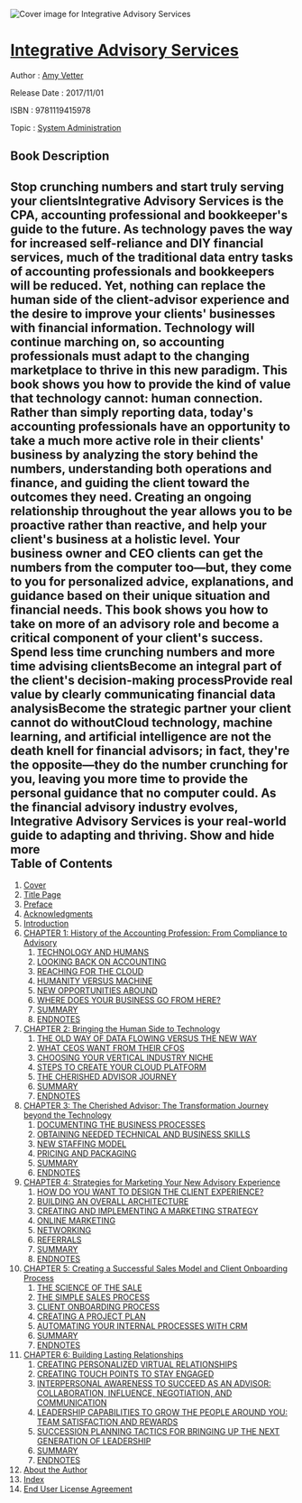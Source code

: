 ![Cover image for Integrative Advisory Services](https://imgdetail.ebookreading.net/cover/cover/system_admin/EB9781119415978.jpg)

[Integrative Advisory Services](https://ebookreading.net/view/book/Integrative+Advisory+Services-EB9781119415978_1.html "Integrative Advisory Services")
====================================================================================================================

Author : [Amy Vetter](https://ebookreading.net/search/author/Amy+Vetter)

Release Date : 2017/11/01

ISBN : 9781119415978

Topic : [System Administration](https://ebookreading.net/search/category/system-administration)

Book Description
-----------------

 Stop crunching numbers and start truly serving your clientsIntegrative Advisory Services is the CPA, accounting professional and bookkeeper's guide to the future. As technology paves the way for increased self-reliance and DIY financial services, much of the traditional data entry tasks of accounting professionals and bookkeepers will be reduced. Yet, nothing can replace the human side of the client-advisor experience and the desire to improve your clients' businesses with financial information. Technology will continue marching on, so accounting professionals must adapt to the changing marketplace to thrive in this new paradigm. This book shows you how to provide the kind of value that technology cannot: human connection. Rather than simply reporting data, today's accounting professionals have an opportunity to take a much more active role in their clients' business by analyzing the story behind the numbers, understanding both operations and finance, and guiding the client toward the outcomes they need. Creating an ongoing relationship throughout the year allows you to be proactive rather than reactive, and help your client's business at a holistic level. 
Your business owner and CEO clients can get the numbers from the computer too—but, they come to you for personalized advice, explanations, and guidance based on their unique situation and financial needs. This book shows you how to take on more of an advisory role and become a critical component of your client's success. 
Spend less time crunching numbers and more time advising clientsBecome an integral part of the client's decision-making processProvide real value by clearly communicating financial data analysisBecome the strategic partner your client cannot do withoutCloud technology, machine learning, and artificial intelligence are not the death knell for financial advisors; in fact, they're the opposite—they do the number crunching for you, leaving you more time to provide the personal guidance that no computer could. As the financial advisory industry evolves, Integrative Advisory Services is your real-world guide to adapting and thriving.
        Show and hide more                
Table of Contents
-----------------

1. [Cover](https://ebookreading.net/view/book/Integrative+Advisory+Services-EB9781119415978_1.html)
1. [Title Page](https://ebookreading.net/view/book/Integrative+Advisory+Services-EB9781119415978_3.html)
1. [Preface](https://ebookreading.net/view/book/Integrative+Advisory+Services-EB9781119415978_5.html)
1. [Acknowledgments](https://ebookreading.net/view/book/Integrative+Advisory+Services-EB9781119415978_6.html)
1. [Introduction](https://ebookreading.net/view/book/Integrative+Advisory+Services-EB9781119415978_7.html)
1. [CHAPTER 1: History of the Accounting Profession: From Compliance to Advisory](https://ebookreading.net/view/book/Integrative+Advisory+Services-EB9781119415978_8.html)
    1. [TECHNOLOGY AND HUMANS](https://ebookreading.net/view/book/Integrative+Advisory+Services-EB9781119415978_8.html#head-2-1)
    1. [LOOKING BACK ON ACCOUNTING](https://ebookreading.net/view/book/Integrative+Advisory+Services-EB9781119415978_8.html#head-2-2)
    1. [REACHING FOR THE CLOUD](https://ebookreading.net/view/book/Integrative+Advisory+Services-EB9781119415978_8.html#head-2-3)
    1. [HUMANITY VERSUS MACHINE](https://ebookreading.net/view/book/Integrative+Advisory+Services-EB9781119415978_8.html#head-2-4)
    1. [NEW OPPORTUNITIES ABOUND](https://ebookreading.net/view/book/Integrative+Advisory+Services-EB9781119415978_8.html#head-2-5)
    1. [WHERE DOES YOUR BUSINESS GO FROM HERE?](https://ebookreading.net/view/book/Integrative+Advisory+Services-EB9781119415978_8.html#head-2-6)
    1. [SUMMARY](https://ebookreading.net/view/book/Integrative+Advisory+Services-EB9781119415978_8.html#head-2-7)
    1. [ENDNOTES](https://ebookreading.net/view/book/Integrative+Advisory+Services-EB9781119415978_8.html#head-2-8)
1. [CHAPTER 2: Bringing the Human Side to Technology](https://ebookreading.net/view/book/Integrative+Advisory+Services-EB9781119415978_9.html)
    1. [THE OLD WAY OF DATA FLOWING VERSUS THE NEW WAY](https://ebookreading.net/view/book/Integrative+Advisory+Services-EB9781119415978_9.html#head-2-9)
    1. [WHAT CEOS WANT FROM THEIR CFOS](https://ebookreading.net/view/book/Integrative+Advisory+Services-EB9781119415978_9.html#head-2-10)
    1. [CHOOSING YOUR VERTICAL INDUSTRY NICHE](https://ebookreading.net/view/book/Integrative+Advisory+Services-EB9781119415978_9.html#head-2-11)
    1. [STEPS TO CREATE YOUR CLOUD PLATFORM](https://ebookreading.net/view/book/Integrative+Advisory+Services-EB9781119415978_9.html#head-2-26)
    1. [THE CHERISHED ADVISOR JOURNEY](https://ebookreading.net/view/book/Integrative+Advisory+Services-EB9781119415978_9.html#head-2-27)
    1. [SUMMARY](https://ebookreading.net/view/book/Integrative+Advisory+Services-EB9781119415978_9.html#head-2-34)
    1. [ENDNOTES](https://ebookreading.net/view/book/Integrative+Advisory+Services-EB9781119415978_9.html#head-2-35)
1. [CHAPTER 3: The Cherished Advisor: The Transformation Journey beyond the Technology](https://ebookreading.net/view/book/Integrative+Advisory+Services-EB9781119415978_10.html)
    1. [DOCUMENTING THE BUSINESS PROCESSES](https://ebookreading.net/view/book/Integrative+Advisory+Services-EB9781119415978_10.html#head-2-36)
    1. [OBTAINING NEEDED TECHNICAL AND BUSINESS SKILLS](https://ebookreading.net/view/book/Integrative+Advisory+Services-EB9781119415978_10.html#head-2-44)
    1. [NEW STAFFING MODEL](https://ebookreading.net/view/book/Integrative+Advisory+Services-EB9781119415978_10.html#head-2-53)
    1. [PRICING AND PACKAGING](https://ebookreading.net/view/book/Integrative+Advisory+Services-EB9781119415978_10.html#head-2-54)
    1. [SUMMARY](https://ebookreading.net/view/book/Integrative+Advisory+Services-EB9781119415978_10.html#head-2-55)
    1. [ENDNOTES](https://ebookreading.net/view/book/Integrative+Advisory+Services-EB9781119415978_10.html#head-2-56)
1. [CHAPTER 4: Strategies for Marketing Your New Advisory Experience](https://ebookreading.net/view/book/Integrative+Advisory+Services-EB9781119415978_11.html)
    1. [HOW DO YOU WANT TO DESIGN THE CLIENT EXPERIENCE?](https://ebookreading.net/view/book/Integrative+Advisory+Services-EB9781119415978_11.html#head-2-57)
    1. [BUILDING AN OVERALL ARCHITECTURE](https://ebookreading.net/view/book/Integrative+Advisory+Services-EB9781119415978_11.html#head-2-58)
    1. [CREATING AND IMPLEMENTING A MARKETING STRATEGY](https://ebookreading.net/view/book/Integrative+Advisory+Services-EB9781119415978_11.html#head-2-64)
    1. [ONLINE MARKETING](https://ebookreading.net/view/book/Integrative+Advisory+Services-EB9781119415978_11.html#head-2-65)
    1. [NETWORKING](https://ebookreading.net/view/book/Integrative+Advisory+Services-EB9781119415978_11.html#head-2-66)
    1. [REFERRALS](https://ebookreading.net/view/book/Integrative+Advisory+Services-EB9781119415978_11.html#head-2-67)
    1. [SUMMARY](https://ebookreading.net/view/book/Integrative+Advisory+Services-EB9781119415978_11.html#head-2-68)
    1. [ENDNOTES](https://ebookreading.net/view/book/Integrative+Advisory+Services-EB9781119415978_11.html#head-2-69)
1. [CHAPTER 5: Creating a Successful Sales Model and Client Onboarding Process](https://ebookreading.net/view/book/Integrative+Advisory+Services-EB9781119415978_12.html)
    1. [THE SCIENCE OF THE SALE](https://ebookreading.net/view/book/Integrative+Advisory+Services-EB9781119415978_12.html#head-2-70)
    1. [THE SIMPLE SALES PROCESS](https://ebookreading.net/view/book/Integrative+Advisory+Services-EB9781119415978_12.html#head-2-71)
    1. [CLIENT ONBOARDING PROCESS](https://ebookreading.net/view/book/Integrative+Advisory+Services-EB9781119415978_12.html#head-2-78)
    1. [CREATING A PROJECT PLAN](https://ebookreading.net/view/book/Integrative+Advisory+Services-EB9781119415978_12.html#head-2-79)
    1. [AUTOMATING YOUR INTERNAL PROCESSES WITH CRM](https://ebookreading.net/view/book/Integrative+Advisory+Services-EB9781119415978_12.html#head-2-91)
    1. [SUMMARY](https://ebookreading.net/view/book/Integrative+Advisory+Services-EB9781119415978_12.html#head-2-92)
    1. [ENDNOTES](https://ebookreading.net/view/book/Integrative+Advisory+Services-EB9781119415978_12.html#head-2-93)
1. [CHAPTER 6: Building Lasting Relationships](https://ebookreading.net/view/book/Integrative+Advisory+Services-EB9781119415978_13.html)
    1. [CREATING PERSONALIZED VIRTUAL RELATIONSHIPS](https://ebookreading.net/view/book/Integrative+Advisory+Services-EB9781119415978_13.html#head-2-94)
    1. [CREATING TOUCH POINTS TO STAY ENGAGED](https://ebookreading.net/view/book/Integrative+Advisory+Services-EB9781119415978_13.html#head-2-95)
    1. [INTERPERSONAL AWARENESS TO SUCCEED AS AN ADVISOR: COLLABORATION, INFLUENCE, NEGOTIATION, AND COMMUNICATION](https://ebookreading.net/view/book/Integrative+Advisory+Services-EB9781119415978_13.html#head-2-103)
    1. [LEADERSHIP CAPABILITIES TO GROW THE PEOPLE AROUND YOU: TEAM SATISFACTION AND REWARDS](https://ebookreading.net/view/book/Integrative+Advisory+Services-EB9781119415978_13.html#head-2-113)
    1. [SUCCESSION PLANNING TACTICS FOR BRINGING UP THE NEXT GENERATION OF LEADERSHIP](https://ebookreading.net/view/book/Integrative+Advisory+Services-EB9781119415978_13.html#head-2-123)
    1. [SUMMARY](https://ebookreading.net/view/book/Integrative+Advisory+Services-EB9781119415978_13.html#head-2-124)
    1. [ENDNOTES](https://ebookreading.net/view/book/Integrative+Advisory+Services-EB9781119415978_13.html#head-2-125)
1. [About the Author](https://ebookreading.net/view/book/Integrative+Advisory+Services-EB9781119415978_14.html)
1. [Index](https://ebookreading.net/view/book/Integrative+Advisory+Services-EB9781119415978_15.html)
1. [End User License Agreement](https://ebookreading.net/view/book/Integrative+Advisory+Services-EB9781119415978_16.html)
